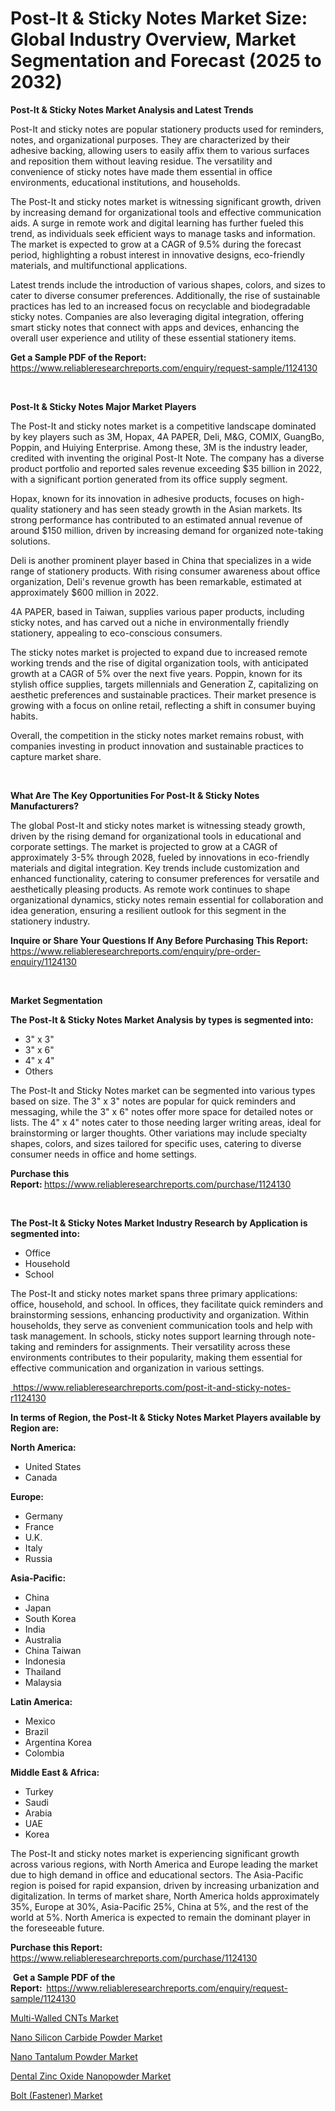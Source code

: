 <p><h1>Post-It & Sticky Notes Market Size: Global Industry Overview, Market Segmentation and Forecast (2025 to 2032)</h1></p><p><strong>Post-It & Sticky Notes Market Analysis and Latest Trends</strong></p>
<p><p>Post-It and sticky notes are popular stationery products used for reminders, notes, and organizational purposes. They are characterized by their adhesive backing, allowing users to easily affix them to various surfaces and reposition them without leaving residue. The versatility and convenience of sticky notes have made them essential in office environments, educational institutions, and households.</p><p>The Post-It and sticky notes market is witnessing significant growth, driven by increasing demand for organizational tools and effective communication aids. A surge in remote work and digital learning has further fueled this trend, as individuals seek efficient ways to manage tasks and information. The market is expected to grow at a CAGR of 9.5% during the forecast period, highlighting a robust interest in innovative designs, eco-friendly materials, and multifunctional applications.</p><p>Latest trends include the introduction of various shapes, colors, and sizes to cater to diverse consumer preferences. Additionally, the rise of sustainable practices has led to an increased focus on recyclable and biodegradable sticky notes. Companies are also leveraging digital integration, offering smart sticky notes that connect with apps and devices, enhancing the overall user experience and utility of these essential stationery items.</p></p>
<p><strong>Get a Sample PDF of the Report:&nbsp;</strong> <a href="https://www.reliableresearchreports.com/enquiry/request-sample/1124130?utm_campaign=48&utm_medium=2&utm_source=Github&utm_content=ia&utm_term=01022025&utm_id=post-it-sticky-notes">https://www.reliableresearchreports.com/enquiry/request-sample/1124130</a></p>
<p>&nbsp;</p>
<p><strong>Post-It & Sticky Notes Major Market Players</strong></p>
<p><p>The Post-It and sticky notes market is a competitive landscape dominated by key players such as 3M, Hopax, 4A PAPER, Deli, M&G, COMIX, GuangBo, Poppin, and Huiying Enterprise. Among these, 3M is the industry leader, credited with inventing the original Post-It Note. The company has a diverse product portfolio and reported sales revenue exceeding $35 billion in 2022, with a significant portion generated from its office supply segment.</p><p>Hopax, known for its innovation in adhesive products, focuses on high-quality stationery and has seen steady growth in the Asian markets. Its strong performance has contributed to an estimated annual revenue of around $150 million, driven by increasing demand for organized note-taking solutions.</p><p>Deli is another prominent player based in China that specializes in a wide range of stationery products. With rising consumer awareness about office organization, Deli's revenue growth has been remarkable, estimated at approximately $600 million in 2022.</p><p>4A PAPER, based in Taiwan, supplies various paper products, including sticky notes, and has carved out a niche in environmentally friendly stationery, appealing to eco-conscious consumers.</p><p>The sticky notes market is projected to expand due to increased remote working trends and the rise of digital organization tools, with anticipated growth at a CAGR of 5% over the next five years. Poppin, known for its stylish office supplies, targets millennials and Generation Z, capitalizing on aesthetic preferences and sustainable practices. Their market presence is growing with a focus on online retail, reflecting a shift in consumer buying habits. </p><p>Overall, the competition in the sticky notes market remains robust, with companies investing in product innovation and sustainable practices to capture market share.</p></p>
<p>&nbsp;</p>
<p><strong>What Are The Key Opportunities For Post-It & Sticky Notes Manufacturers?</strong></p>
<p><p>The global Post-It and sticky notes market is witnessing steady growth, driven by the rising demand for organizational tools in educational and corporate settings. The market is projected to grow at a CAGR of approximately 3-5% through 2028, fueled by innovations in eco-friendly materials and digital integration. Key trends include customization and enhanced functionality, catering to consumer preferences for versatile and aesthetically pleasing products. As remote work continues to shape organizational dynamics, sticky notes remain essential for collaboration and idea generation, ensuring a resilient outlook for this segment in the stationery industry.</p></p>
<p><strong>Inquire or Share Your Questions If Any Before Purchasing This Report:</strong> <a href="https://www.reliableresearchreports.com/enquiry/pre-order-enquiry/1124130?utm_campaign=48&utm_medium=2&utm_source=Github&utm_content=ia&utm_term=01022025&utm_id=post-it-sticky-notes">https://www.reliableresearchreports.com/enquiry/pre-order-enquiry/1124130</a></p>
<p>&nbsp;</p>
<p><strong>Market Segmentation</strong></p>
<p><strong>The Post-It & Sticky Notes Market Analysis by types is segmented into:</strong></p>
<p><ul><li>3" x 3"</li><li>3" x 6"</li><li>4" x 4"</li><li>Others</li></ul></p>
<p><p>The Post-It and Sticky Notes market can be segmented into various types based on size. The 3" x 3" notes are popular for quick reminders and messaging, while the 3" x 6" notes offer more space for detailed notes or lists. The 4" x 4" notes cater to those needing larger writing areas, ideal for brainstorming or larger thoughts. Other variations may include specialty shapes, colors, and sizes tailored for specific uses, catering to diverse consumer needs in office and home settings.</p></p>
<p><strong>Purchase this Report:&nbsp;</strong><a href="https://www.reliableresearchreports.com/purchase/1124130?utm_campaign=48&utm_medium=2&utm_source=Github&utm_content=ia&utm_term=01022025&utm_id=post-it-sticky-notes">https://www.reliableresearchreports.com/purchase/1124130</a></p>
<p>&nbsp;</p>
<p><strong>The Post-It & Sticky Notes Market Industry Research by Application is segmented into:</strong></p>
<p><ul><li>Office</li><li>Household</li><li>School</li></ul></p>
<p><p>The Post-It and sticky notes market spans three primary applications: office, household, and school. In offices, they facilitate quick reminders and brainstorming sessions, enhancing productivity and organization. Within households, they serve as convenient communication tools and help with task management. In schools, sticky notes support learning through note-taking and reminders for assignments. Their versatility across these environments contributes to their popularity, making them essential for effective communication and organization in various settings.</p></p>
<p><a href="https://www.reliableresearchreports.com/post-it-and-sticky-notes-r1124130?utm_campaign=48&utm_medium=2&utm_source=Github&utm_content=ia&utm_term=01022025&utm_id=post-it-sticky-notes">&nbsp;https://www.reliableresearchreports.com/post-it-and-sticky-notes-r1124130</a></p>
<p><strong>In terms of Region, the Post-It & Sticky Notes Market Players available by Region are:</strong></p>
<p>
    <p> <strong> North America: </strong>
        <ul>
            <li>United States</li>
            <li>Canada</li>
        </ul>
        </p> 
    <p> <strong> Europe: </strong>
        <ul>
            <li>Germany</li>
            <li>France</li>
            <li>U.K.</li>
            <li>Italy</li>
            <li>Russia</li>
        </ul>
        </p> 
    <p> <strong> Asia-Pacific: </strong>
        <ul>
            <li>China</li>
            <li>Japan</li>
            <li>South Korea</li>
            <li>India</li>
            <li>Australia</li>
            <li>China Taiwan</li>
            <li>Indonesia</li>
            <li>Thailand</li>
            <li>Malaysia</li>
        </ul>
        </p> 
    <p> <strong> Latin America: </strong>
        <ul>
            <li>Mexico</li>
            <li>Brazil</li>
            <li>Argentina Korea</li>
            <li>Colombia</li>
        </ul>
        </p> 
    <p> <strong> Middle East & Africa: </strong>
        <ul>
            <li>Turkey</li>
            <li>Saudi</li>
            <li>Arabia</li>
            <li>UAE</li>
            <li>Korea</li>
        </ul>
    </p>
    </p>
<p><p>The Post-It and sticky notes market is experiencing significant growth across various regions, with North America and Europe leading the market due to high demand in office and educational sectors. The Asia-Pacific region is poised for rapid expansion, driven by increasing urbanization and digitalization. In terms of market share, North America holds approximately 35%, Europe at 30%, Asia-Pacific 25%, China at 5%, and the rest of the world at 5%. North America is expected to remain the dominant player in the foreseeable future.</p></p>
<p><strong>Purchase this Report: </strong><a href="https://www.reliableresearchreports.com/purchase/1124130?utm_campaign=48&utm_medium=2&utm_source=Github&utm_content=ia&utm_term=01022025&utm_id=post-it-sticky-notes">https://www.reliableresearchreports.com/purchase/1124130</a></p>
<p>&nbsp;<strong>Get a Sample PDF of the Report:&nbsp;&nbsp;</strong><a href="https://www.reliableresearchreports.com/enquiry/request-sample/1124130?utm_campaign=48&utm_medium=2&utm_source=Github&utm_content=ia&utm_term=01022025&utm_id=post-it-sticky-notes">https://www.reliableresearchreports.com/enquiry/request-sample/1124130</a></p>
<p><strong></strong></p>
<p><p><a href="https://github.com/penecorodz74/Market-Research-Report-List-1/blob/main/multi-walled-cnts-market.md?utm_campaign=48&utm_medium=2&utm_source=Github&utm_content=ia&utm_term=01022025&utm_id=post-it-sticky-notes">Multi-Walled CNTs Market</a></p><p><a href="https://github.com/sadimsamid/Market-Research-Report-List-1/blob/main/nano-silicon-carbide-powder-market.md?utm_campaign=48&utm_medium=2&utm_source=Github&utm_content=ia&utm_term=01022025&utm_id=post-it-sticky-notes">Nano Silicon Carbide Powder Market</a></p><p><a href="https://github.com/aistraasinyo/Market-Research-Report-List-1/blob/main/nano-tantalum-powder-market.md?utm_campaign=48&utm_medium=2&utm_source=Github&utm_content=ia&utm_term=01022025&utm_id=post-it-sticky-notes">Nano Tantalum Powder Market</a></p><p><a href="https://github.com/boysabotzoc/Market-Research-Report-List-1/blob/main/dental-zinc-oxide-nanopowder-market.md?utm_campaign=48&utm_medium=2&utm_source=Github&utm_content=ia&utm_term=01022025&utm_id=post-it-sticky-notes">Dental Zinc Oxide Nanopowder Market</a></p><p><a href="https://github.com/ivetasyizhi/Market-Research-Report-List-1/blob/main/bolt-fastener-market.md?utm_campaign=48&utm_medium=2&utm_source=Github&utm_content=ia&utm_term=01022025&utm_id=post-it-sticky-notes">Bolt (Fastener) Market</a></p></p>